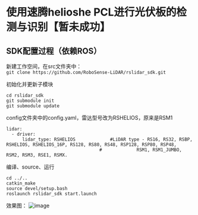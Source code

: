 # 使用速腾helioshe PCL进行光伏板的检测与识别【暂未成功】

## SDK配置过程（依赖ROS）
新建工作空间，在src文件夹中：\
``git clone https://github.com/RoboSense-LiDAR/rslidar_sdk.git``

初始化并更新子模块
```
cd rslidar_sdk
git submodule init
git submodule update
```

config文件夹中的config.yaml，雷达型号改为RSHELIOS，原来是RSM1
```
lidar:
  - driver:
      lidar_type: RSHELIOS             #LiDAR type - RS16, RS32, RSBP, RSHELIOS, RSHELIOS_16P, RS128, RS80, RS48, RSP128, RSP80, RSP48, 
                                   #             RSM1, RSM1_JUMBO, RSM2, RSM3, RSE1, RSMX.
```

编译、source、运行
```
cd ../..
catkin_make
source devel/setup.bash
roslaunch rslidar_sdk start.launch
```
效果图：
![image](https://github.com/user-attachments/assets/e302a665-741b-4b35-9e1e-cece2ace6099)


